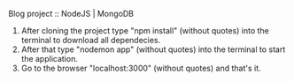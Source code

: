 Blog project :: NodeJS | MongoDB

1. After cloning the project type "npm install" (without quotes) into the terminal to download all dependecies.
2. After that type "nodemon app" (without quotes) into the terminal to start the application.
3. Go to the browser "localhost:3000" (without quotes) and that's it.
